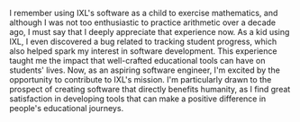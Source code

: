 I remember using IXL's software as a child to exercise mathematics, and although I was not too enthusiastic to practice arithmetic over a decade ago, I must say that I deeply appreciate that experience now. As a kid using IXL, I even discovered a bug related to tracking student progress, which also helped spark my interest in software development. This experience taught me the impact that well-crafted educational tools can have on students' lives. Now, as an aspiring software engineer, I'm excited by the opportunity to contribute to IXL's mission. I'm particularly drawn to the prospect of creating software that directly benefits humanity, as I find great satisfaction in developing tools that can make a positive difference in people's educational journeys.